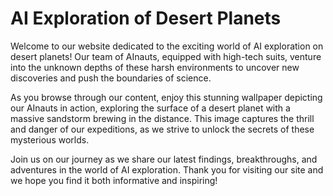 <!--
Write me markdown content of website with wallpaper:

"A group of AInauts in high-tech suits exploring the surface of a desert planet, with a massive sandstorm brewing in the distance."

The header of the page should not be copy of the text but rather a real content of the website which is using this wallpaper.
-->

<!--font:"Montserrat"-->

# AI Exploration of Desert Planets

Welcome to our website dedicated to the exciting world of AI exploration on desert planets! Our team of AInauts, equipped with high-tech suits, venture into the unknown depths of these harsh environments to uncover new discoveries and push the boundaries of science.

As you browse through our content, enjoy this stunning wallpaper depicting our AInauts in action, exploring the surface of a desert planet with a massive sandstorm brewing in the distance. This image captures the thrill and danger of our expeditions, as we strive to unlock the secrets of these mysterious worlds.

Join us on our journey as we share our latest findings, breakthroughs, and adventures in the world of AI exploration. Thank you for visiting our site and we hope you find it both informative and inspiring!
